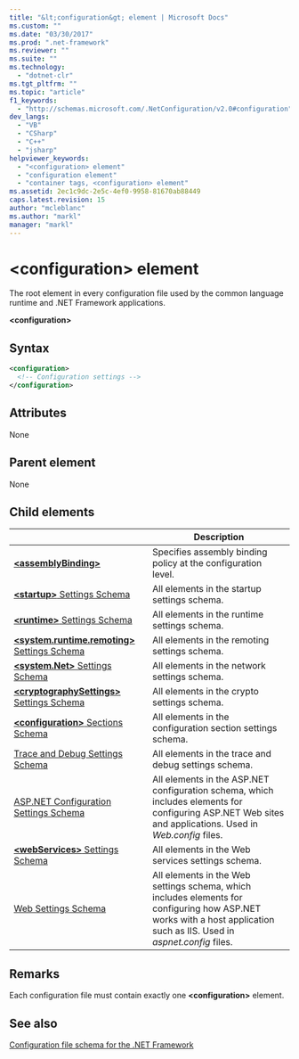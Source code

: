 ```yaml
---
title: "&lt;configuration&gt; element | Microsoft Docs"
ms.custom: ""
ms.date: "03/30/2017"
ms.prod: ".net-framework"
ms.reviewer: ""
ms.suite: ""
ms.technology: 
  - "dotnet-clr"
ms.tgt_pltfrm: ""
ms.topic: "article"
f1_keywords: 
  - "http://schemas.microsoft.com/.NetConfiguration/v2.0#configuration"
dev_langs: 
  - "VB"
  - "CSharp"
  - "C++"
  - "jsharp"
helpviewer_keywords: 
  - "<configuration> element"
  - "configuration element"
  - "container tags, <configuration> element"
ms.assetid: 2ec1c9dc-2e5c-4ef0-9958-81670ab88449
caps.latest.revision: 15
author: "mcleblanc"
ms.author: "markl"
manager: "markl"
---
```


# \<configuration> element

The root element in every configuration file used by the common language runtime and .NET Framework applications.

**\<configuration>**

## Syntax

```xml
<configuration>
  <!-- Configuration settings -->
</configuration>
```

## Attributes

None

## Parent element

None

## Child elements

|     | Description |
| --- | ----------- |
| [**\<assemblyBinding>**](~/docs/framework/configure-apps/file-schema/assemblybinding-element-for-configuration.md) | Specifies assembly binding policy at the configuration level.|
| [**\<startup>** Settings Schema](~/docs/framework/configure-apps/file-schema/startup/index.md) | All elements in the startup settings schema. |
| [**\<runtime>** Settings Schema](~/docs/framework/configure-apps/file-schema/runtime/index.md) | All elements in the runtime settings schema. |
| [**\<system.runtime.remoting>** Settings Schema](http://msdn.microsoft.com/dc2d1e62-9af7-4ca1-99fd-98b93bb4db9e) | All elements in the remoting settings schema. |
| [**\<system.Net>** Settings Schema](~/docs/framework/configure-apps/file-schema/network/index.md) | All elements in the network settings schema. |
| [**\<cryptographySettings>** Settings Schema](~/docs/framework/configure-apps/file-schema/cryptography/index.md) | All elements in the crypto settings schema. |
| [**\<configuration>** Sections Schema](~/docs/framework/configure-apps/file-schema/configuration-sections-schema.md) | All elements in the configuration section settings schema. |
| [Trace and Debug Settings Schema](~/docs/framework/configure-apps/file-schema/trace-debug/index.md) | All elements in the trace and debug settings schema. |
| [ASP.NET Configuration Settings Schema](https://msdn.microsoft.com/library/b5ysx397(v=vs.100).aspx) | All elements in the ASP.NET configuration schema, which includes elements for configuring ASP.NET Web sites and applications. Used in *Web.config* files. |
| [**\<webServices>** Settings Schema](http://msdn.microsoft.com/f84d6d55-1add-4eb7-ae46-33df5833ea2e) | All elements in the Web services settings schema. |
| [Web Settings Schema](~/docs/framework/configure-apps/file-schema/web/index.md) | All elements in the Web settings schema, which includes elements for configuring how ASP.NET works with a host application such as IIS. Used in *aspnet.config* files. |

## Remarks

Each configuration file must contain exactly one **\<configuration>** element.

## See also

[Configuration file schema for the .NET Framework](~/docs/framework/configure-apps/file-schema/index.md)
